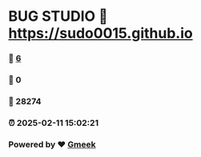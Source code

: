 # BUG STUDIO :link: https://sudo0015.github.io 
### :page_facing_up: [6](https://sudo0015.github.io/tag.html) 
### :speech_balloon: 0 
### :hibiscus: 28274 
### :alarm_clock: 2025-02-11 15:02:21 
### Powered by :heart: [Gmeek](https://github.com/Meekdai/Gmeek)
